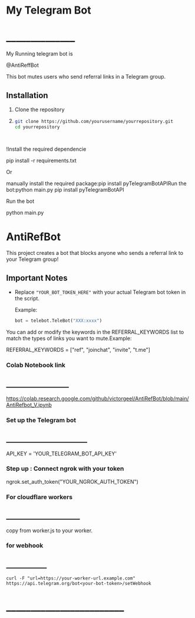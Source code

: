 
# My Telegram Bot
# ______________
My Running telegram bot is

@AntiReffBot


This bot mutes users who send referral links in a Telegram group.

## Installation

1. Clone the repository
2. ```bash
   git clone https://github.com/yourusername/yourrepository.git
   cd yourrepository
  
  
  !Install the required dependencie

pip install -r requirements.txt

Or

manually install the required package:pip install pyTelegramBotAPIRun the bot:python main.py
pip install pyTelegramBotAPI

Run the bot

python main.py

# AntiRefBot

This project creates a bot that blocks anyone who sends a referral link to your Telegram group!

## Important Notes

- Replace `"YOUR_BOT_TOKEN_HERE"` with your actual Telegram bot token in the script.
  
  Example:
   ```python
  bot = telebot.TeleBot("XXX:xxxx")

 You can add or modify the keywords in the REFERRAL_KEYWORDS list to match the types of links you want to mute.Example:


REFERRAL_KEYWORDS = ["ref", "joinchat", "invite", "t.me"]

### Colab Notebook link 
## _________________

https://colab.research.google.com/github/victorgeel/AntiRefBot/blob/main/AntiRefbot_V.ipynb

### Set up the Telegram bot
## ______________________
API_KEY = 'YOUR_TELEGRAM_BOT_API_KEY'

### Step up : Connect ngrok with your token

ngrok.set_auth_token("YOUR_NGROK_AUTH_TOKEN") 

### For cloudflare workers
## ____________________ 

copy from worker.js to your
worker.

### for webhook
## ___________ 


```curl -F "url=https://your-worker-url.example.com" https://api.telegram.org/bot<your-bot-token>/setWebhook```


# ________________________
